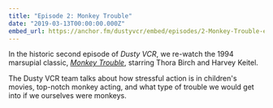 ```yaml
---
title: "Episode 2: Monkey Trouble"
date: "2019-03-13T00:00:00.000Z"
embed_url: https://anchor.fm/dustyvcr/embed/episodes/2-Monkey-Trouble-e7sork
---
```

In the historic second episode of *Dusty VCR*, we re-watch the 1994 marsupial classic, [*Monkey Trouble*](https://www.imdb.com/title/tt0110557/), starring Thora Birch and Harvey Keitel.

The Dusty VCR team talks about how stressful action is in children's movies, top-notch monkey acting, and what type of trouble we would get into if we ourselves were monkeys.